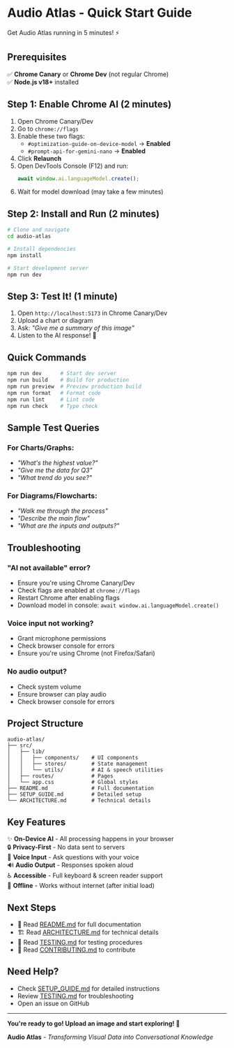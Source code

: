 # Audio Atlas - Quick Start Guide

Get Audio Atlas running in 5 minutes! ⚡

## Prerequisites

✅ **Chrome Canary** or **Chrome Dev** (not regular Chrome)  
✅ **Node.js v18+** installed

## Step 1: Enable Chrome AI (2 minutes)

1. Open Chrome Canary/Dev
2. Go to `chrome://flags`
3. Enable these two flags:
   - `#optimization-guide-on-device-model` → **Enabled**
   - `#prompt-api-for-gemini-nano` → **Enabled**
4. Click **Relaunch**
5. Open DevTools Console (F12) and run:
   ```javascript
   await window.ai.languageModel.create();
   ```
6. Wait for model download (may take a few minutes)

## Step 2: Install and Run (2 minutes)

```bash
# Clone and navigate
cd audio-atlas

# Install dependencies
npm install

# Start development server
npm run dev
```

## Step 3: Test It! (1 minute)

1. Open `http://localhost:5173` in Chrome Canary/Dev
2. Upload a chart or diagram
3. Ask: *"Give me a summary of this image"*
4. Listen to the AI response! 🎉

## Quick Commands

```bash
npm run dev      # Start dev server
npm run build    # Build for production
npm run preview  # Preview production build
npm run format   # Format code
npm run lint     # Lint code
npm run check    # Type check
```

## Sample Test Queries

### For Charts/Graphs:
- *"What's the highest value?"*
- *"Give me the data for Q3"*
- *"What trend do you see?"*

### For Diagrams/Flowcharts:
- *"Walk me through the process"*
- *"Describe the main flow"*
- *"What are the inputs and outputs?"*

## Troubleshooting

### "AI not available" error?
- Ensure you're using Chrome Canary/Dev
- Check flags are enabled at `chrome://flags`
- Restart Chrome after enabling flags
- Download model in console: `await window.ai.languageModel.create()`

### Voice input not working?
- Grant microphone permissions
- Check browser console for errors
- Ensure you're using Chrome (not Firefox/Safari)

### No audio output?
- Check system volume
- Ensure browser can play audio
- Check browser console for errors

## Project Structure

```
audio-atlas/
├── src/
│   ├── lib/
│   │   ├── components/    # UI components
│   │   ├── stores/        # State management
│   │   └── utils/         # AI & speech utilities
│   ├── routes/            # Pages
│   └── app.css            # Global styles
├── README.md              # Full documentation
├── SETUP_GUIDE.md         # Detailed setup
└── ARCHITECTURE.md        # Technical details
```

## Key Features

✨ **On-Device AI** - All processing happens in your browser  
🔒 **Privacy-First** - No data sent to servers  
🎤 **Voice Input** - Ask questions with your voice  
🔊 **Audio Output** - Responses spoken aloud  
♿ **Accessible** - Full keyboard & screen reader support  
📱 **Offline** - Works without internet (after initial load)

## Next Steps

- 📖 Read [README.md](README.md) for full documentation
- 🏗️ Read [ARCHITECTURE.md](ARCHITECTURE.md) for technical details
- 🧪 Read [TESTING.md](TESTING.md) for testing procedures
- 🤝 Read [CONTRIBUTING.md](CONTRIBUTING.md) to contribute

## Need Help?

- Check [SETUP_GUIDE.md](SETUP_GUIDE.md) for detailed instructions
- Review [TESTING.md](TESTING.md) for troubleshooting
- Open an issue on GitHub

---

**You're ready to go! Upload an image and start exploring! 🚀**

**Audio Atlas** - *Transforming Visual Data into Conversational Knowledge*
